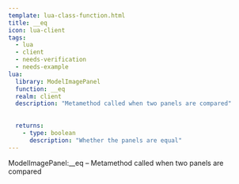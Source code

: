 ```yaml
---
template: lua-class-function.html
title: __eq
icon: lua-client
tags:
  - lua
  - client
  - needs-verification
  - needs-example
lua:
  library: ModelImagePanel
  function: __eq
  realm: client
  description: "Metamethod called when two panels are compared"
  
  
  returns:
    - type: boolean
      description: "Whether the panels are equal"
---
```


<div class="lua__search__keywords">
ModelImagePanel:__eq &#x2013; Metamethod called when two panels are compared
</div>
